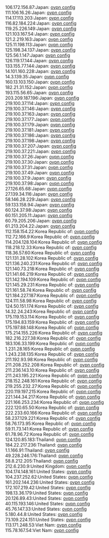 106.172.156.87:Japan: [ovpn config](vpn/106_172_156_87.ovpn)  
111.106.16.26:Japan: [ovpn config](vpn/111_106_16_26.ovpn)  
114.17.113.203:Japan: [ovpn config](vpn/114_17_113_203.ovpn)  
116.82.184.224:Japan: [ovpn config](vpn/116_82_184_224.ovpn)  
119.25.226.149:Japan: [ovpn config](vpn/119_25_226_149.ovpn)  
121.103.167.54:Japan: [ovpn config](vpn/121_103_167_54.ovpn)  
121.2.219.163:Japan: [ovpn config](vpn/121_2_219_163.ovpn)  
125.11.198.113:Japan: [ovpn config](vpn/125_11_198_113.ovpn)  
125.198.34.137:Japan: [ovpn config](vpn/125_198_34_137.ovpn)  
125.56.1.147:Japan: [ovpn config](vpn/125_56_1_147.ovpn)  
126.119.17.144:Japan: [ovpn config](vpn/126_119_17_144.ovpn)  
133.155.77.144:Japan: [ovpn config](vpn/133_155_77_144.ovpn)  
14.101.160.228:Japan: [ovpn config](vpn/14_101_160_228.ovpn)  
14.3.139.35:Japan: [ovpn config](vpn/14_3_139_35.ovpn)  
160.13.103.150:Japan: [ovpn config](vpn/160_13_103_150.ovpn)  
182.21.31.152:Japan: [ovpn config](vpn/182_21_31_152.ovpn)  
193.115.56.65:Japan: [ovpn config](vpn/193_115_56_65.ovpn)  
203.209.187.196:Japan: [ovpn config](vpn/203_209_187_196.ovpn)  
219.100.37.114:Japan: [ovpn config](vpn/219_100_37_114.ovpn)  
219.100.37.146:Japan: [ovpn config](vpn/219_100_37_146.ovpn)  
219.100.37.163:Japan: [ovpn config](vpn/219_100_37_163.ovpn)  
219.100.37.177:Japan: [ovpn config](vpn/219_100_37_177.ovpn)  
219.100.37.179:Japan: [ovpn config](vpn/219_100_37_179.ovpn)  
219.100.37.181:Japan: [ovpn config](vpn/219_100_37_181.ovpn)  
219.100.37.186:Japan: [ovpn config](vpn/219_100_37_186.ovpn)  
219.100.37.198:Japan: [ovpn config](vpn/219_100_37_198.ovpn)  
219.100.37.207:Japan: [ovpn config](vpn/219_100_37_207.ovpn)  
219.100.37.221:Japan: [ovpn config](vpn/219_100_37_221.ovpn)  
219.100.37.26:Japan: [ovpn config](vpn/219_100_37_26.ovpn)  
219.100.37.30:Japan: [ovpn config](vpn/219_100_37_30.ovpn)  
219.100.37.31:Japan: [ovpn config](vpn/219_100_37_31.ovpn)  
219.100.37.49:Japan: [ovpn config](vpn/219_100_37_49.ovpn)  
219.100.37.9:Japan: [ovpn config](vpn/219_100_37_9.ovpn)  
219.100.37.98:Japan: [ovpn config](vpn/219_100_37_98.ovpn)  
27.126.65.68:Japan: [ovpn config](vpn/27_126_65_68.ovpn)  
27.139.34.116:Japan: [ovpn config](vpn/27_139_34_116.ovpn)  
58.146.28.229:Japan: [ovpn config](vpn/58_146_28_229.ovpn)  
59.133.158.94:Japan: [ovpn config](vpn/59_133_158_94.ovpn)  
60.124.37.98:Japan: [ovpn config](vpn/60_124_37_98.ovpn)  
60.151.205.11:Japan: [ovpn config](vpn/60_151_205_11.ovpn)  
60.79.205.206:Japan: [ovpn config](vpn/60_79_205_206.ovpn)  
61.213.204.22:Japan: [ovpn config](vpn/61_213_204_22.ovpn)  
112.158.154.22:Korea Republic of: [ovpn config](vpn/112_158_154_22.ovpn)  
112.72.166.9:Korea Republic of: [ovpn config](vpn/112_72_166_9.ovpn)  
114.204.128.104:Korea Republic of: [ovpn config](vpn/114_204_128_104.ovpn)  
118.218.12.33:Korea Republic of: [ovpn config](vpn/118_218_12_33.ovpn)  
118.36.57.60:Korea Republic of: [ovpn config](vpn/118_36_57_60.ovpn)  
121.131.28.102:Korea Republic of: [ovpn config](vpn/121_131_28_102.ovpn)  
121.136.240.231:Korea Republic of: [ovpn config](vpn/121_136_240_231.ovpn)  
121.140.73.218:Korea Republic of: [ovpn config](vpn/121_140_73_218.ovpn)  
121.141.66.219:Korea Republic of: [ovpn config](vpn/121_141_66_219.ovpn)  
121.142.194.109:Korea Republic of: [ovpn config](vpn/121_142_194_109.ovpn)  
121.145.29.231:Korea Republic of: [ovpn config](vpn/121_145_29_231.ovpn)  
121.161.58.74:Korea Republic of: [ovpn config](vpn/121_161_58_74.ovpn)  
121.184.227.187:Korea Republic of: [ovpn config](vpn/121_184_227_187.ovpn)  
124.111.58.98:Korea Republic of: [ovpn config](vpn/124_111_58_98.ovpn)  
124.50.151.174:Korea Republic of: [ovpn config](vpn/124_50_151_174.ovpn)  
14.32.24.243:Korea Republic of: [ovpn config](vpn/14_32_24_243.ovpn)  
175.119.153.114:Korea Republic of: [ovpn config](vpn/175_119_153_114.ovpn)  
175.194.83.159:Korea Republic of: [ovpn config](vpn/175_194_83_159.ovpn)  
175.197.88.148:Korea Republic of: [ovpn config](vpn/175_197_88_148.ovpn)  
175.214.155.226:Korea Republic of: [ovpn config](vpn/175_214_155_226.ovpn)  
182.216.227.38:Korea Republic of: [ovpn config](vpn/182_216_227_38.ovpn)  
183.106.33.199:Korea Republic of: [ovpn config](vpn/183_106_33_199.ovpn)  
1.231.28.165:Korea Republic of: [ovpn config](vpn/1_231_28_165.ovpn)  
1.243.238.135:Korea Republic of: [ovpn config](vpn/1_243_238_135.ovpn)  
211.192.93.98:Korea Republic of: [ovpn config](vpn/211_192_93_98.ovpn)  
211.208.252.208:Korea Republic of: [ovpn config](vpn/211_208_252_208.ovpn)  
211.236.143.10:Korea Republic of: [ovpn config](vpn/211_236_143_10.ovpn)  
211.243.195.221:Korea Republic of: [ovpn config](vpn/211_243_195_221.ovpn)  
218.152.248.161:Korea Republic of: [ovpn config](vpn/218_152_248_161.ovpn)  
219.255.232.27:Korea Republic of: [ovpn config](vpn/219_255_232_27.ovpn)  
220.119.197.215:Korea Republic of: [ovpn config](vpn/220_119_197_215.ovpn)  
221.144.34.217:Korea Republic of: [ovpn config](vpn/221_144_34_217.ovpn)  
221.166.253.234:Korea Republic of: [ovpn config](vpn/221_166_253_234.ovpn)  
222.120.65.50:Korea Republic of: [ovpn config](vpn/222_120_65_50.ovpn)  
222.233.60.166:Korea Republic of: [ovpn config](vpn/222_233_60_166.ovpn)  
58.237.129.221:Korea Republic of: [ovpn config](vpn/58_237_129_221.ovpn)  
58.76.173.95:Korea Republic of: [ovpn config](vpn/58_76_173_95.ovpn)  
59.11.73.141:Korea Republic of: [ovpn config](vpn/59_11_73_141.ovpn)  
61.78.96.72:Korea Republic of: [ovpn config](vpn/61_78_96_72.ovpn)  
124.120.85.183:Thailand: [ovpn config](vpn/124_120_85_183.ovpn)  
184.22.217.236:Thailand: [ovpn config](vpn/184_22_217_236.ovpn)  
1.1.166.91:Thailand: [ovpn config](vpn/1_1_166_91.ovpn)  
49.228.246.176:Thailand: [ovpn config](vpn/49_228_246_176.ovpn)  
58.8.212.205:Thailand: [ovpn config](vpn/58_8_212_205.ovpn)  
212.6.230.9:United Kingdom: [ovpn config](vpn/212_6_230_9.ovpn)  
104.174.148.161:United States: [ovpn config](vpn/104_174_148_161.ovpn)  
104.237.252.62:United States: [ovpn config](vpn/104_237_252_62.ovpn)  
161.202.144.236:United States: [ovpn config](vpn/161_202_144_236.ovpn)  
172.107.219.42:United States: [ovpn config](vpn/172_107_219_42.ovpn)  
198.13.36.179:United States: [ovpn config](vpn/198_13_36_179.ovpn)  
20.126.89.43:United States: [ovpn config](vpn/20_126_89_43.ovpn)  
40.115.193.146:United States: [ovpn config](vpn/40_115_193_146.ovpn)  
45.76.147.33:United States: [ovpn config](vpn/45_76_147_33.ovpn)  
5.180.44.8:United States: [ovpn config](vpn/5_180_44_8.ovpn)  
73.109.224.151:United States: [ovpn config](vpn/73_109_224_151.ovpn)  
113.171.248.53:Viet Nam: [ovpn config](vpn/113_171_248_53.ovpn)  
115.78.167.54:Viet Nam: [ovpn config](vpn/115_78_167_54.ovpn)  
